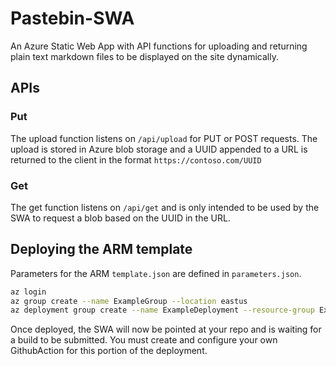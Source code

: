 # Pastebin-SWA
An Azure Static Web App with API functions for uploading and returning plain text markdown files to be displayed on the site dynamically.

## APIs
### Put
The upload function listens on `/api/upload` for PUT or POST requests. The upload is stored in Azure blob storage and a UUID appended to a URL is returned to the client in the format `https://contoso.com/UUID`

### Get
The get function listens on `/api/get` and is only intended to be used by the SWA to request a blob based on the UUID in the URL.

## Deploying the ARM template
Parameters for the ARM `template.json` are defined in `parameters.json`.

```bash
az login
az group create --name ExampleGroup --location eastus
az deployment group create --name ExampleDeployment --resource-group ExampleGroup --template-file ./template.json --parameters ./parameters.json
```

Once deployed, the SWA will now be pointed at your repo and is waiting for a build to be submitted. You must create and configure your own GithubAction for this portion of the deployment.